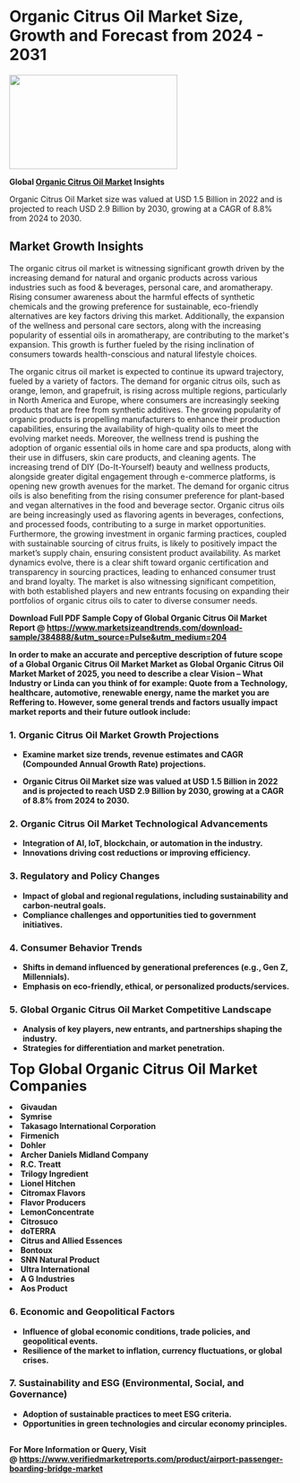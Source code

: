 <H1>Organic Citrus Oil Market Size, Growth and Forecast from 2024 - 2031</H1><img class="aligncenter size-medium wp-image-584254" src="https://thirdeyenews.in/wp-content/uploads/2024/09/Global-Market-Research-300x168.jpeg" alt="" width="300" height="168" /><p><strong>Global&nbsp;<a href="https://www.marketsizeandtrends.com/download-sample/384888/&amp;utm_source=Pulse&amp;utm_medium=204">Organic Citrus Oil Market</a> Insights</strong></p><p>Organic Citrus Oil Market size was valued at USD 1.5 Billion in 2022 and is projected to reach USD 2.9 Billion by 2030, growing at a CAGR of 8.8% from 2024 to 2030.</p><p><h2>Market Growth Insights</h2> <p>The organic citrus oil market is witnessing significant growth driven by the increasing demand for natural and organic products across various industries such as food & beverages, personal care, and aromatherapy. Rising consumer awareness about the harmful effects of synthetic chemicals and the growing preference for sustainable, eco-friendly alternatives are key factors driving this market. Additionally, the expansion of the wellness and personal care sectors, along with the increasing popularity of essential oils in aromatherapy, are contributing to the market's expansion. This growth is further fueled by the rising inclination of consumers towards health-conscious and natural lifestyle choices.</p> <p><strong></strong></p> <p>The organic citrus oil market is expected to continue its upward trajectory, fueled by a variety of factors. The demand for organic citrus oils, such as orange, lemon, and grapefruit, is rising across multiple regions, particularly in North America and Europe, where consumers are increasingly seeking products that are free from synthetic additives. The growing popularity of organic products is propelling manufacturers to enhance their production capabilities, ensuring the availability of high-quality oils to meet the evolving market needs. Moreover, the wellness trend is pushing the adoption of organic essential oils in home care and spa products, along with their use in diffusers, skin care products, and cleaning agents. The increasing trend of DIY (Do-It-Yourself) beauty and wellness products, alongside greater digital engagement through e-commerce platforms, is opening new growth avenues for the market. The demand for organic citrus oils is also benefiting from the rising consumer preference for plant-based and vegan alternatives in the food and beverage sector. Organic citrus oils are being increasingly used as flavoring agents in beverages, confections, and processed foods, contributing to a surge in market opportunities. Furthermore, the growing investment in organic farming practices, coupled with sustainable sourcing of citrus fruits, is likely to positively impact the market’s supply chain, ensuring consistent product availability. As market dynamics evolve, there is a clear shift toward organic certification and transparency in sourcing practices, leading to enhanced consumer trust and brand loyalty. The market is also witnessing significant competition, with both established players and new entrants focusing on expanding their portfolios of organic citrus oils to cater to diverse consumer needs. <p><strong></p><p><span class=""><strong>Download Full PDF Sample Copy of Global Organic Citrus Oil Market Report</strong> @ <a href="https://www.marketsizeandtrends.com/download-sample/384888/&amp;utm_source=Pulse&amp;utm_medium=204" target="_blank">https://www.marketsizeandtrends.com/download-sample/384888/&amp;utm_source=Pulse&amp;utm_medium=204</a></span></p><p>In order to make an accurate and perceptive description of future scope of a Global&nbsp;Organic Citrus Oil Market Market as Global&nbsp;Organic Citrus Oil Market Market of 2025, you need to describe a clear Vision &ndash; What Industry or Linda can you think of for example: Quote from a Technology, healthcare, automotive, renewable energy, name the market you are Reffering to. However, some general trends and factors usually impact market reports and their future outlook include:</p><h3>1.&nbsp;<strong>Organic Citrus Oil Market Growth Projections</strong></h3><ul><li>Examine market size trends, revenue estimates and CAGR (Compounded Annual Growth Rate) projections.</li><li><p>Organic Citrus Oil Market size was valued at USD 1.5 Billion in 2022 and is projected to reach USD 2.9 Billion by 2030, growing at a CAGR of 8.8% from 2024 to 2030.</p></li></ul><h3>2.&nbsp;<strong>Organic Citrus Oil Market Technological Advancements</strong></h3><ul><li>Integration of AI, IoT, blockchain, or automation in the industry.</li><li>Innovations driving cost reductions or improving efficiency.</li></ul><h3>3.&nbsp;<strong>Regulatory and Policy Changes</strong></h3><ul><li>Impact of global and regional regulations, including sustainability and carbon-neutral goals.</li><li>Compliance challenges and opportunities tied to government initiatives.</li></ul><h3>4.&nbsp;<strong>Consumer Behavior Trends</strong></h3><ul><li>Shifts in demand influenced by generational preferences (e.g., Gen Z, Millennials).</li><li>Emphasis on eco-friendly, ethical, or personalized products/services.</li></ul><h3>5.&nbsp;<strong>Global Organic Citrus Oil Market Competitive Landscape</strong></h3><ul><li>Analysis of key players, new entrants, and partnerships shaping the industry.</li><li>Strategies for differentiation and market penetration.</li></ul><p data-pm-slice="1 1 []"><span style="color: inherit; font-family: inherit; font-size: 25px;">Top Global Organic Citrus Oil Market Companies</span></p><div class="" data-test-id=""><p><li>Givaudan</li><li> Symrise</li><li> Takasago International Corporation</li><li> Firmenich</li><li> Dohler</li><li> Archer Daniels Midland Company</li><li> R.C. Treatt</li><li> Trilogy Ingredient</li><li> Lionel Hitchen</li><li> Citromax Flavors</li><li> Flavor Producers</li><li> LemonConcentrate</li><li> Citrosuco</li><li> doTERRA</li><li> Citrus and Allied Essences</li><li> Bontoux</li><li> SNN Natural Product</li><li> Ultra International</li><li> A G Industries</li><li> Aos Product</li></p></div><h3>6.&nbsp;<strong>Economic and Geopolitical Factors</strong></h3><ul><li>Influence of global economic conditions, trade policies, and geopolitical events.</li><li>Resilience of the market to inflation, currency fluctuations, or global crises.</li></ul><h3>7.&nbsp;<strong>Sustainability and ESG (Environmental, Social, and Governance)</strong></h3><ul><li>Adoption of sustainable practices to meet ESG criteria.</li><li>Opportunities in green technologies and circular economy principles.</li></ul><h2><strong style="font-size: 14px;">For More Information or Query, Visit @&nbsp;</strong><a style="background-color: #ffffff; font-size: 14px;" href="https://www.marketsizeandtrends.com/report/organic-citrus-oil-market/" target="_blank">https://www.verifiedmarketreports.com/product/airport-passenger-boarding-bridge-market</a></h2>
